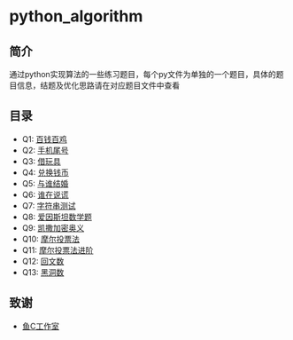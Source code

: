 # python_algorithm

## 简介
通过python实现算法的一些练习题目，每个py文件为单独的一个题目，具体的题目信息，结题及优化思路请在对应题目文件中查看

## 目录
- Q1: [百钱百鸡](questions/q1.py)
- Q2: [手机尾号](questions/q2.py)
- Q3: [借玩具](questions/q3.py)
- Q4: [兑换钱币](questions/q4.py)
- Q5: [与谁结婚](questions/q5.py)
- Q6: [谁在说谎](questions/q6.py)
- Q7: [字符串测试](questions/q7.py)
- Q8: [爱因斯坦数学题](questions/q8.py)
- Q9: [凯撒加密奥义](questions/q9.py)
- Q10: [摩尔投票法](questions/q10.py)
- Q11: [摩尔投票法进阶](questions/q11.py)
- Q12: [回文数](questions/q12.py)
- Q13: [黑洞数](questions/q13.py)

## 致谢
- [鱼C工作室](https://fishc.com.cn/)
